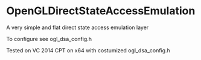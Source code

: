 OpenGLDirectStateAccessEmulation
================================

A very simple and flat direct state access emulation layer


To configure see ogl\_dsa\_config.h


Tested on VC 2014 CPT on x64 with costumized ogl\_dsa\_config.h
